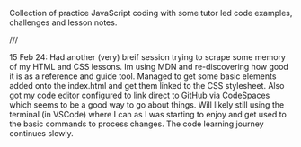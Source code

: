 Collection of practice JavaScript coding with some tutor led code examples, challenges and lesson notes.

///

15 Feb 24: Had another (very) breif session trying to scrape some memory of my HTML and CSS lessons. Im using MDN and re-discovering how good it is as a reference and guide tool. Managed to get some basic elements added onto the index.html and get them linked to the CSS stylesheet. Also got my code editor configured to link direct to GitHub via CodeSpaces which seems to be a good way to go about things. Will likely still using the terminal (in VSCode) where I can as I was starting to enjoy and get used to the basic commands to process changes. The code learning journey continues slowly.
